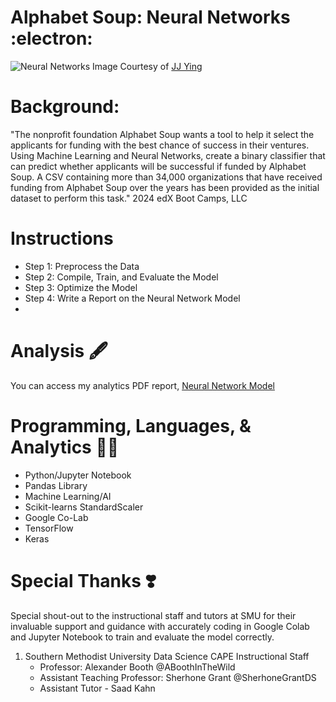 # Alphabet Soup: Neural Networks :electron:
![Neural Networks](https://github.com/ShanaraTech/SMU_HW_SEPT_2023/assets/147120775/27ab6979-ceeb-4be5-bf05-934ec8e9508c)
Image Courtesy of [JJ Ying](https://unsplash.com/@jjying) 

# Background:
"The nonprofit foundation Alphabet Soup wants a tool to help it select the applicants for funding with the best chance of success in their ventures. Using Machine Learning and Neural Networks, create a binary classifier that can predict whether applicants will be successful if funded by Alphabet Soup. A CSV containing more than 34,000 organizations that have received funding from Alphabet Soup over the years has been provided as the initial dataset to perform this task." 2024 edX Boot Camps, LLC 

# Instructions
  - Step 1: Preprocess the Data
  - Step 2: Compile, Train, and Evaluate the Model
  - Step 3: Optimize the Model 
  - Step 4: Write a Report on the Neural Network Model
  - 
# Analysis :fountain_pen:

You can access my analytics PDF report, [Neural Network Model](https://docs.google.com/document/d/13zjIYC7_7mq5o7_XZQ2s1bufj5IEh-w9JMXKWKDixWQ/edit)

# Programming, Languages, & Analytics  :woman_technologist:
  - Python/Jupyter Notebook
  - Pandas Library
  - Machine Learning/AI
  - Scikit-learns StandardScaler
  - Google Co-Lab
  - TensorFlow
  - Keras
    
# Special Thanks :heavy_heart_exclamation: 
Special shout-out to the instructional staff and tutors at SMU for their invaluable support and guidance with accurately coding in Google Colab and Jupyter Notebook to train and evaluate the model correctly.
  1. Southern Methodist University Data Science CAPE Instructional Staff
     - Professor: Alexander Booth @ABoothInTheWild
     - Assistant Teaching Professor: Sherhone Grant @SherhoneGrantDS
     - Assistant Tutor - Saad Kahn
